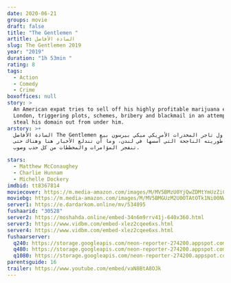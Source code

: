```yaml
---
date: 2020-06-21
groups: movie
draft: false
title: "The Gentlemen "
artitle: السادة الأفاضل
slug: The Gentlemen 2019
year: "2019"
duration: "1h 53min "
rating: 8
tags:
  - Action
  - Comedy
  - Crime
boxoffices: null
story: >
  An American expat tries to sell off his highly profitable marijuana empire in
  London, triggering plots, schemes, bribery and blackmail in an attempt to
  steal his domain out from under him.
arstory: >+
  السادة الأفاضل The Gentlemen يحاول تاجر المخدرات اﻷمريكي ميكي بيرسون بيع
  امبراطوريته الناجحة التي أسسها في لندن، وما أن تندلع اﻷخبار هنا وهناك حتى
  تنفجر المؤامرات والمخططات من كل حدب وصوب.

stars:
  - Matthew McConaughey
  - Charlie Hunnam
  - Michelle Dockery
imdbid: tt8367814
moviecover: https://m.media-amazon.com/images/M/MV5BMzU0YjQwZDMtYmUzZi00ODFjLTllZjgtMGZjNTZlZDQ1NDlkXkEyXkFqcGdeQXVyMTkxNjUyNQ@@._V1_SY1000_SX675_AL_.jpg
moviebg: https://m.media-amazon.com/images/M/MV5BMGUzM2U0OTAtOTk1Ni00NWRkLThmOGUtODRkNWNjMmEyMjMzXkEyXkFqcGdeQXVyMzY0MTE3NzU@._V1_SY1000_SX1500_AL_.jpg
server1: https://e.dardarkom.online/mv/534895
fushaarid: "30528"
server2: https://moshahda.online/embed-34n6m9rrv41j-640x360.html
server3: https://www.vidbm.com/embed-xlez2cqee6xs.html
server4: https://www.vidbm.com/embed-xlez2cqee6xs.html
fushaarserver:
  q240: https://storage.googleapis.com/neon-reporter-274200.appspot.com/fushaar/media/30528/30528-240p.mp4
  q480: https://storage.googleapis.com/neon-reporter-274200.appspot.com/fushaar/media/30528/30528-480p.mp4
  q1080: https://storage.googleapis.com/neon-reporter-274200.appspot.com/fushaar/media/30528/30528.mp4
parentsguide: 16
trailer: https://www.youtube.com/embed/vaN8BtA8OJk
---
```

